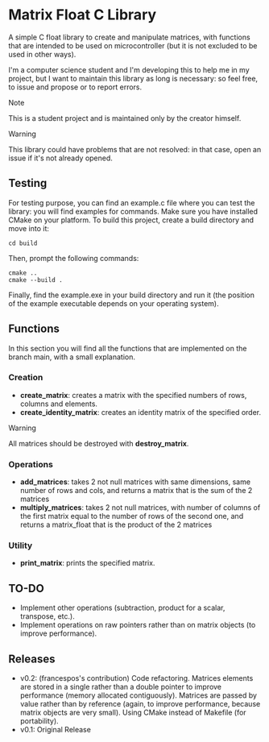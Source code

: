 # **Matrix Float C Library**

A simple C float library to create and manipulate matrices, with functions that are intended to be used on 
microcontroller (but it is not excluded to be used in other ways). 

I'm a computer science student and I'm developing this to help me in my project, but I want to maintain this 
library as long is necessary: so feel free, to issue and propose or to report errors.

> [!NOTE]
> This is a student project and is maintained only by the creator himself.

> [!WARNING]
> This library could have problems that are not resolved: in that case, open an issue if it's not already opened.


## Testing

For testing purpose, you can find an example.c file where you can test the library: you will find examples for commands. 
Make sure you have installed CMake on your platform. 
To build this project, create a build directory and move into it:
```
cd build
```
Then, prompt the following commands:
```
cmake ..
cmake --build .
```
Finally, find the example.exe in your build directory and run it (the position of the example executable depends 
on your operating system).


## Functions 

In this section you will find all the functions that are implemented on the branch main, with a small explanation.

### Creation
- **create_matrix**: creates a matrix with the specified numbers of rows, columns and elements.
- **create_identity_matrix**: creates an identity matrix of the specified order.
> [!WARNING]
> All matrices should be destroyed with **destroy_matrix**.


### Operations
- **add_matrices**: takes 2 not null matrices with same dimensions, same number of rows and cols, and returns a matrix that is the sum of the 2 matrices
- **multiply_matrices**: takes 2 not null matrices, with number of columns of the first matrix equal to the number of rows of the second one, and returns a matrix_float that is the product of the 2 matrices

### Utility
- **print_matrix**: prints the specified matrix.

## TO-DO
- Implement other operations (subtraction, product for a scalar, transpose, etc.).
- Implement operations on raw pointers rather than on matrix objects (to improve performance).

## Releases
- v0.2: (francespos's contribution) Code refactoring. Matrices elements are stored in a single rather than a double 
pointer to improve performance (memory allocated contiguously). Matrices are passed by value rather than by reference (again, to improve performance, because matrix objects are very small). Using CMake instead of Makefile (for portability).
- v0.1: Original Release  